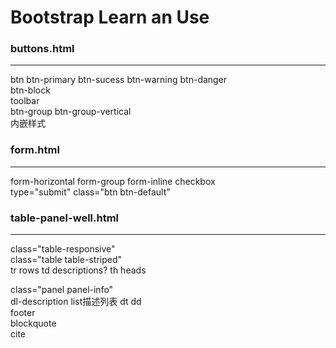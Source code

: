 <h1>Bootstrap Learn an Use</h1>

<h3>buttons.html</h3>
<hr>
btn btn-primary btn-sucess btn-warning btn-danger <br>
btn-block<br>
toolbar<br>
btn-group btn-group-vertical<br>
内嵌样式<br>

<h3>form.html</h3>
<hr>
form-horizontal
form-group
form-inline
checkbox<br>
type="submit"
class="btn btn-default"

<h3>table-panel-well.html</h3>
<hr>
class="table-responsive"<br>
class="table table-striped"<br>
tr rows  td descriptions? th heads<br>

class="panel panel-info"<br>
dl-description list描述列表 dt dd<br>
footer<br>
blockquote<br>
cite<br>
